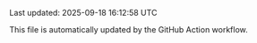 Last updated: 2025-09-18 16:12:58 UTC

This file is automatically updated by the GitHub Action workflow.
